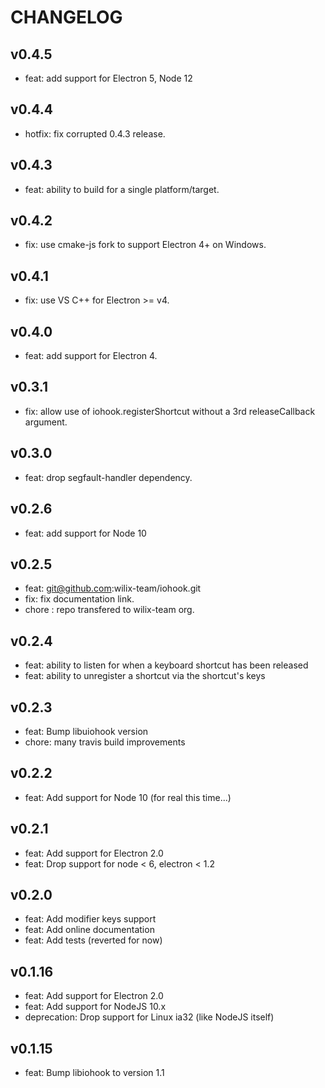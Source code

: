 # CHANGELOG

## v0.4.5

* feat: add support for Electron 5, Node 12

## v0.4.4

* hotfix: fix corrupted 0.4.3 release.

## v0.4.3

* feat: ability to build for a single platform/target.

## v0.4.2

* fix: use cmake-js fork to support Electron 4+ on Windows.

## v0.4.1

* fix: use VS C++ for Electron >= v4.

## v0.4.0

* feat: add support for Electron 4.

## v0.3.1

* fix: allow use of iohook.registerShortcut without a 3rd releaseCallback argument.

## v0.3.0

* feat: drop segfault-handler dependency.

## v0.2.6

* feat: add support for Node 10

## v0.2.5

* feat: git@github.com:wilix-team/iohook.git
* fix: fix documentation link.
* chore : repo transfered to wilix-team org.

## v0.2.4

* feat: ability to listen for when a keyboard shortcut has been released
* feat: ability to unregister a shortcut via the shortcut's keys

## v0.2.3

* feat: Bump libuiohook version
* chore: many travis build improvements

## v0.2.2
 * feat: Add support for Node 10 (for real this time...)

## v0.2.1

* feat: Add support for Electron 2.0
* feat: Drop support for node < 6, electron < 1.2

## v0.2.0

* feat: Add modifier keys support
* feat: Add online documentation
* feat: Add tests (reverted for now)

## v0.1.16

* feat: Add support for Electron 2.0
* feat: Add support for NodeJS 10.x
* deprecation: Drop support for Linux ia32 (like NodeJS itself)

## v0.1.15

* feat: Bump libiohook to version 1.1
